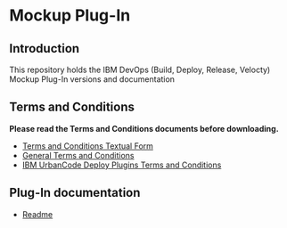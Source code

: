 # Mockup Plug-In

## Introduction

This repository holds the IBM DevOps (Build, Deploy, Release, Velocty) Mockup Plug-In versions and documentation

## Terms and Conditions

**Please read the Terms and Conditions documents before downloading.**

* [Terms and Conditions Textual Form](docs/ibm-plugins-terms-and-conditions.txt)
* [General Terms and Conditions](docs/UrbanCode_General_Plugin_Terms_and_Conditions.md)
* [IBM UrbanCode Deploy Plugins Terms and Conditions](docs/UrbanCode_Deploy_Plugin_Terms_and_Conditions.md)

## Plug-In documentation

* [Readme](docs/README.md)
